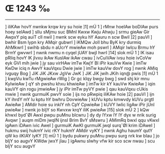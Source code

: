 # Œ 1243 ‰
---
] iliKAw hovY nwnkw krqw kry su hoie ]1] mÚ 1 ] rMnw hoeIAw boDIAw
purs hoey seIAwd ] sIlu sMjmu suc BMnI Kwxw Kwju Ahwju ] srmu gieAw
Gir AwpxY piq auiT clI nwil ] nwnk scw eyku hY Aauru n scw Bwil
]2] pauVI ] bwhir Bsm lypn kry AMqir gubwrI ] iKMQw JolI bhu ByK kry
durmiq AhMkwrI ] swihb sbdu n aUcrY mwieAw moh pswrI ] AMqir lwlcu
Brmu hY BrmY gwvwrI ] nwnk nwmu n cyqeI jUAY bwjI hwrI ]14] slok mÚ
1 ] lK isau pRIiq hovY lK jIvxu ikAw KusIAw ikAw cwau ] ivCuiVAw ivsu
hoie ivCoVw eyk GVI mih jwie ] jy sau virHAw imTw KwjY BI iPir kauVw
Kwie ] imTw KwDw iciq n AwvY kauVqxu Dwie jwie ] imTw kauVw dovY rog
] nwnk AMiq ivguqy Bog ] JiK JiK JKxw JgVw JwK ] JiK JiK jwih
JKih iqn@ pwis ]1] mÚ 1 ] kwpVu kwTu rMgwieAw rWig ] Gr gc kIqy
bwgy bwg ] swd shj kir mnu KylwieAw ] qY sh pwshu khxu khwieAw ]
imTw kir kY kauVw KwieAw ] iqin kauVY qin rogu jmwieAw ] jy iPir
imTw pyVY pwie ] qau kauVqxu cUkis mwie ] nwnk gurmuiK pwvY soie ]
ijs no pRwpiq iliKAw hoie ]2] pauVI ] ijn kY ihrdY mY lu kptu hY bwhru
DovwieAw ] kUVu kptu kmwvdy kUVu prgtI AwieAw ] AMdir hoie su inklY
nh CpY CpwieAw ] kUVY lwlic ligAw iPir jUnI pwieAw ] nwnk jo bIjY
so Kwvxw krqY iliK pwieAw ]15] slok mÚ 2 ] kQw khwxI bydˆØI AwxI
pwpu puMnu bIcwru ] dy dy lYxw lY lY dyx w nrik surig Avqwr ] auqm miDm
jwqIN ijnsI Brim BvY sMswru ] AMimRq bwxI qqu vKwxI igAwn iDAwn ivic
AweI ] gurmuiK AwKI gurmuiK jwqI surqˆØI krim iDAweI ] hukmu swij
hukmY ivic rKY hukmY AMdir vyKY ] nwnk Aghu haumY qutY qW ko ilKIAY lyKY
]1] mÚ 1 ] bydu pukwry puMnu pwpu surg nrk kw bIau ] jo bIjY so augvY
KWdw jwxY jIau ] igAwnu slwhy vfw kir sco scw nwau ] scu bIjY scu
augvY
####
